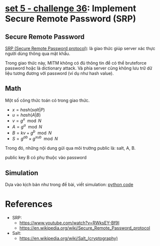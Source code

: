 # **[set 5 - challenge 36](https://cryptopals.com/sets/5/challenges/36): Implement Secure Remote Password (SRP)**

## Secure Remote Password
[SRP (Secure Remote Password protocol)](https://en.wikipedia.org/wiki/Secure_Remote_Password_protocol): là giao thức giúp server xác thực người dùng thông qua mật khẩu.

Trong giao thức này, MITM không có đủ thông tin để có thể bruteforce password hoặc là dictionary attack. Và phía server cũng không lưu trữ dữ liệu tương đương với password (ví dụ như hash value).

## Math
Một số công thức toán có trong giao thức.
- $`x = hash(salt|P)`$
- $`u = hash(A|B)`$
- $`v = g^{x} \mod N`$
- $`A = g^{a} \mod N`$
- $`B = kv + g^{b} \mod N`$
- $`S = g^{ab} \times g^{xub} \mod N`$

Trong đó, những nội dung gửi qua môi trường public là: salt, A, B.

public key B có phụ thuộc vào password

## Simulation
Dựa vào kịch bản như trong đề bài, viết simulation: [python code](./challenge36.py)
# References
- SRP:
    - https://www.youtube.com/watch?v=RWksEY-Bf9I
    - https://en.wikipedia.org/wiki/Secure_Remote_Password_protocol
- Salt:
    - https://en.wikipedia.org/wiki/Salt_(cryptography)
